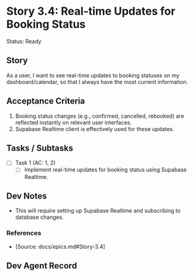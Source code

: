 # Story 3.4: Real-time Updates for Booking Status

Status: Ready

## Story

As a user,
I want to see real-time updates to booking statuses on my dashboard/calendar,
so that I always have the most current information.

## Acceptance Criteria

1. Booking status changes (e.g., confirmed, cancelled, rebooked) are reflected instantly on relevant user interfaces.
2. Supabase Realtime client is effectively used for these updates.

## Tasks / Subtasks

- [ ] Task 1 (AC: 1, 2)
  - [ ] Implement real-time updates for booking status using Supabase Realtime.

## Dev Notes

- This will require setting up Supabase Realtime and subscribing to database changes.

### References

- [Source: docs/epics.md#Story-3.4]

## Dev Agent Record


